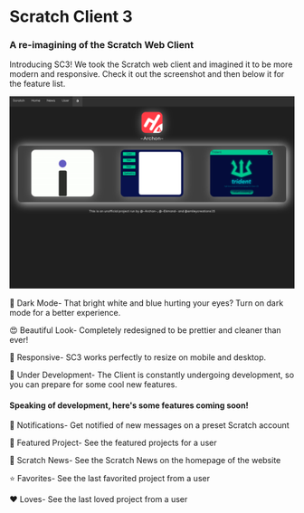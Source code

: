 # Scratch Client 3
### A re-imagining of the Scratch Web Client

Introducing SC3!  We took the Scratch web client and imagined it to be more modern and responsive.  Check it out the screenshot and then below it for the feature list.  

![img](https://github.com/micahlt/scratchclient3/raw/master/docs/BD046DE0-159A-471A-B9E9-9504F47F5286.jpeg)

🌚 Dark Mode- That bright white and blue hurting your eyes?  Turn on dark mode for a better experience.

😍 Beautiful Look- Completely redesigned to be prettier and cleaner than ever!

📱 Responsive- SC3 works perfectly to resize on mobile and desktop.  

👷 Under Development- The Client is constantly undergoing development, so you can prepare for some cool new features.

#### Speaking of development, here's some features coming soon!

🔔 Notifications- Get notified of new messages on a preset Scratch account

🙌 Featured Project- See the featured projects for a user

📰 Scratch News- See the Scratch News on the homepage of the website

⭐️ Favorites- See the last favorited project from a user

❤️ Loves- See the last loved project from a user
